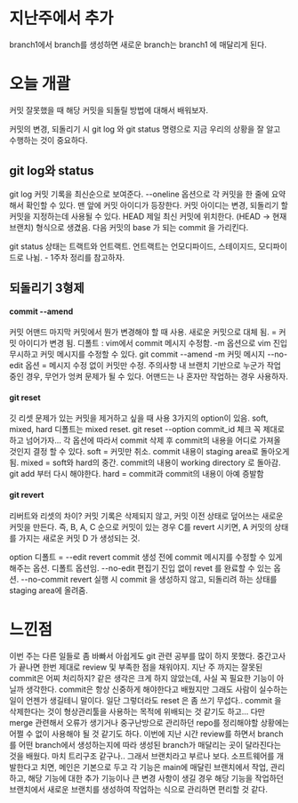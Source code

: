 # 지난주에서 추가

branch1에서 branch를 생성하면 새로운 branch는 branch1 에 매달리게 된다.

# 오늘 개괄

커밋 잘못했을 때 해당 커밋을 되돌릴 방법에 대해서 배워보자.

커밋의 변경, 되돌리기 시 git log 와 git status 명령으로 지금 우리의 상황을 잘 알고 수행하는 것이 중요하다.

## git log와 status
git log
	커밋 기록을 최신순으로 보여준다.
	--oneline 옵션으로 각 커밋을 한 줄에 요약해서 확인할 수 있다.
		맨 앞에 커밋 아이디가 등장한다.
		커밋 아이디는 변경, 되돌리기 할 커밋을 지정하는데 사용될 수 있다.
	HEAD 
		제일 최신 커밋에 위치한다. 
		(HEAD -> 현재브랜치) 형식으로 생겼음. 다음 커밋의 base 가 되는 commit 을 가리킨다.

git status
	상태는 트랙트와 언트랙트.
	언트랙트는 언모디파이드, 스테이지드, 모디파이드로 나뉨. - 1주차 정리를 참고하자.


## 되돌리기 3형제
#### commit --amend
커밋 어맨드
	마지막 커밋에서 뭔가 변경해야 할 때 사용.
		새로운 커밋으로 대체 됨. = 커밋 아이디가 변경 됨.
		디폴트 : vim에서 commit 메시지 수정함.
		-m 옵션으로 vim 진입 무시하고 커밋 메시지를 수정할 수 있다.
			git commit --amend -m 커밋 메시지
		--no-edit 옵션 = 메시지 수정 없이 커밋만 수정.
	주의사항
		내 브랜치 기반으로 누군가 작업 중인 경우, 무언가 엉켜 문제가 될 수 있다.
		어맨드는 나 혼자만 작업하는 경우 사용하자.

#### git reset
깃 리셋
	문제가 있는 커밋을 제거하고 싶을 때 사용
	3가지의 option이 있음. soft, mixed, hard 디폴트는 mixed reset.
		git reset --option commit_id
	체크 꼭 제대로 하고 넘어가자...
	각 옵션에 따라서 commit 삭제 후 commit의 내용을 어디로 가져올 것인지 결정 할 수 있다.
	soft = 커밋만 취소. commit 내용이 staging area로 돌아오게 됨.
	mixed = soft와 hard의 중간. commit의 내용이 working directory 로 돌아감. git add 부터 다시 해야한다.
	hard =	commit과 commit의 내용이 아예 증발함

#### git revert
리버트와 리셋의 차이?
	커밋 기록은 삭제되지 않고, 커밋 이전 상태로 덮어쓰는 새로운 커밋을 만든다.
	즉, B, A, C 순으로 커밋이 있는 경우 C를 revert 시키면, 
	A 커밋의 상태를 가지는 새로운 커밋 D 가 생성되는 것.

option
	디폴트 = --edit
		revert commit 생성 전에 commit 메시지를 수정할 수 있게 해주는 옵션. 디폴트 옵션임.
	--no-edit
		편집기 진입 없이 revet 를 완료할 수 있는 옵션.
	--no-commit
		revert 실행 시 commit 을 생성하지 않고, 되돌리려 하는 상태를 staging area에 올려줌.


# 느낀점
이번 주는 다른 일들로 좀 바빠서 아쉽게도 git 관련 공부를 많이 하지 못했다. 중간고사가 끝나면 한번 제대로 review 및 부족한 점을 채워야지.
지난 주 까지는 잘못된 commit은 어찌 처리하지? 같은 생각은 크게 하지 않았는데, 사실 꼭 필요한 기능이 아닐까 생각한다. commit은 항상 신중하게 해야한다고 배웠지만 그래도 사람이 실수하는 일이 언젠가 생길테니 말이다. 일단 그렇더라도 reset 은 좀 쓰기 무섭다.. commit 을 삭제한다는 것이 형상관리툴을 사용하는 목적에 위배되는 것 같기도 하고... 다만 merge 관련해서 오류가 생기거나 중구난방으로 관리하던 repo를 정리해야할 상황에는 어쩔 수 없이 사용해야 될 것 같기도 하다.
이번에 지난 시간 review를 하면서 branch를 어떤 branch에서 생성하는지에 따라 생성된 branch가 매달리는 곳이 달라진다는 것을 배웠다. 마치 트리구조 같구나.. 그래서 브랜치라고 부르나 보다. 소프트웨어를 개발한다고 치면, 메인은 기본으로 두고 각 기능은 main에 매달린 브랜치에서 작업, 관리하고, 해당 기능에 대한 추가 기능이나 큰 변경 사항이 생길 경우 해당 기능을 작업하던 브랜치에서 새로운 브랜치를 생성하여 작업하는 식으로 관리하면 편리할 것 같다.
